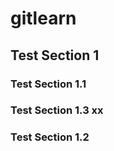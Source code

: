 # gitlearn

## Test Section 1


### Test Section 1.1



### Test Section 1.3 xx

### Test Section 1.2

